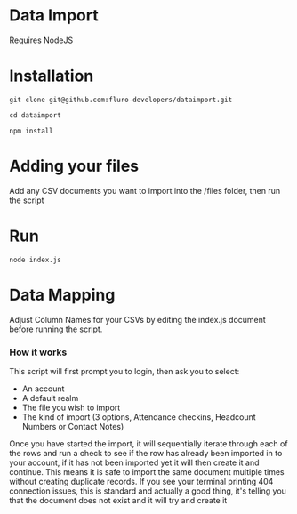 
# Data Import 
Requires NodeJS 

# Installation

```
git clone git@github.com:fluro-developers/dataimport.git
```
```
cd dataimport
```
```
npm install

```


# Adding your files
Add any CSV documents you want to import into the /files folder, then run the script

# Run
```
node index.js
```



# Data Mapping
Adjust Column Names for your CSVs by editing the index.js document before running the script.

### How it works
This script will first prompt you to login, then ask you to select:
- An account
- A default realm
- The file you wish to import
- The kind of import (3 options, Attendance checkins, Headcount Numbers or Contact Notes)

Once you have started the import, it will sequentially iterate through each of the rows and run a check to see if the row has already been imported in to your account,
if it has not been imported yet it will then create it and continue. This means it is safe to import the same document multiple times without creating duplicate records.
If you see your terminal printing 404 connection issues, this is standard and actually a good thing, it's telling you that the document does not exist and it will try and create it